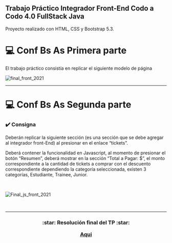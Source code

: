 ## Trabajo Práctico Integrador Front-End Codo a Codo 4.0 FullStack Java


Proyecto realizado con HTML, CSS y Bootstrap 5.3.

# 💻 Conf Bs As Primera parte

El trabajo práctico consistía en replicar el siguiente modelo de página


![final_front_2021](https://user-images.githubusercontent.com/116129705/232880443-c69f2b41-4e6b-4f1c-be48-8afcf1ecd015.jpg)

<hr>

# 💻 Conf Bs As Segunda parte

### ✔️ Consigna

Deberán replicar la siguiente sección (es una sección que se debe agregar al integrador front-End) al presionar en el enlace “tickets”.

Deberá contener la funcionalidad en Javascript, al momento de presionar el botón “Resumen”, deberá mostrar en la sección “Total a Pagar: $”,
el monto correspondiente a la cantidad de tickets a comprar con el descuento correspondiente dependiendo la categoría seleccionada, existen 3 
categorías, Estudiante, Trainee, Junior.

<br>

![Final_js_front_2021](https://github.com/Marl8/TP-FrontEnd-Codo-a-Codo-4.0/assets/116129705/a76aaf43-bbca-4812-8de2-c4a8c65e91bc)

<br>
<hr>
<h3 align="center"> :star: Resolución final del TP :star:
    
[Aqui](https://marl8.github.io/TP-FrontEnd-Codo-a-Codo-4.0/)</h3>

  
